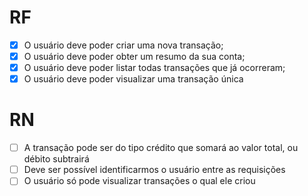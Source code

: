 # RF
 
 - [x] O usuário deve poder criar uma nova transação;
 - [x] O usuário deve poder obter um resumo da sua conta;
 - [x] O usuário deve poder listar todas transações que já ocorreram;
 - [x] O usuário deve poder visualizar uma transação única
 
 # RN
 
 - [ ] A transação pode ser do tipo crédito que somará ao valor total, ou débito subtrairá
 - [ ] Deve ser possível identificarmos o usuário entre as requisições
 - [ ] O usuário só pode visualizar transações o qual ele criou